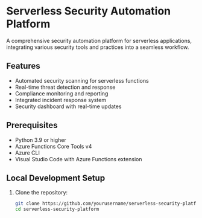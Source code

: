 # Serverless Security Automation Platform

A comprehensive security automation platform for serverless applications, integrating various security tools and practices into a seamless workflow.

## Features

- Automated security scanning for serverless functions
- Real-time threat detection and response
- Compliance monitoring and reporting
- Integrated incident response system
- Security dashboard with real-time updates

## Prerequisites

- Python 3.9 or higher
- Azure Functions Core Tools v4
- Azure CLI
- Visual Studio Code with Azure Functions extension

## Local Development Setup

1. Clone the repository:
   ```bash
   git clone https://github.com/yourusername/serverless-security-platform.git
   cd serverless-security-platform